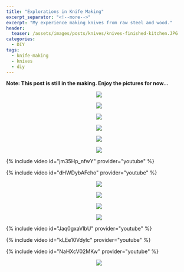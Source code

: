 ```yaml
---
title: "Explorations in Knife Making"
excerpt_separator: "<!--more-->"
excerpt: "My experience making knives from raw steel and wood."
header:
  teaser: /assets/images/posts/knives/knives-finished-kitchen.JPG
categories:
  - DIY
tags:
  - knife-making
  - knives
  - diy
---
```


**Note: This post is still in the making. Enjoy the pictures for now...**

<p align = "center">
<img src = "/assets/images/posts/knives/knives-first-blanks.jpg">
</p>
<p align = "center">
<em>
</em>
</p>

<p align = "center">
<img src = "/assets/images/posts/knives/knives-chef-blank.jpeg">
</p>
<p align = "center">
<em>
</em>
</p>

<p align = "center">
<img src = "/assets/images/posts/knives/knives-grinding.jpg">
</p>
<p align = "center">
<em>
</em>
</p>

<p align = "center">
<img src = "/assets/images/posts/knives/knives-chef-bevel.png">
</p>
<p align = "center">
<em>
</em>
</p>

<p align = "center">
<img src = "/assets/images/posts/knives/knives-board.HEIC">
</p>
<p align = "center">
<em>
</em>
</p>

<p align = "center">
<img src = "/assets/images/posts/knives/knives-blanks.JPG">
</p>
<p align = "center">
<em>
</em>
</p>

{% include video id="jm35Hp_nfwY" provider="youtube" %}

{% include video id="dHWDybAFcho" provider="youtube" %}

<p align = "center">
<img src = "/assets/images/posts/knives/knives-glueup-setup.heic">
</p>
<p align = "center">
<em>
</em>
</p>

<p align = "center">
<img src = "/assets/images/posts/knives/knives-glueup-clamp.heic">
</p>
<p align = "center">
<em>
</em>
</p>

<p align = "center">
<img src = "/assets/images/posts/knives/knives-handle-2.jpeg">
</p>
<p align = "center">
<em>
</em>
</p>

<p align = "center">
<img src = "/assets/images/posts/knives/knives-handle-1.jpeg">
</p>
<p align = "center">
<em>
</em>
</p>

{% include video id="Jaq0gxaVlbU" provider="youtube" %}

{% include video id="kLEe10VdyIc" provider="youtube" %}

{% include video id="NaHXcV02MKw" provider="youtube" %}

<p align = "center">
<img src = "/assets/images/posts/knives/knives-finished-kitchen.jpg">
</p>
<p align = "center">
<em>
</em>
</p>